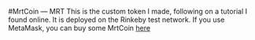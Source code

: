 #MrtCoin — MRT
This is the custom token I made, following on a tutorial I found online. It is deployed on the Rinkeby test network. If you use MetaMask, you can buy some MrtCoin [here](https://mertozbay.github.io/mrt_coin_sale/)
